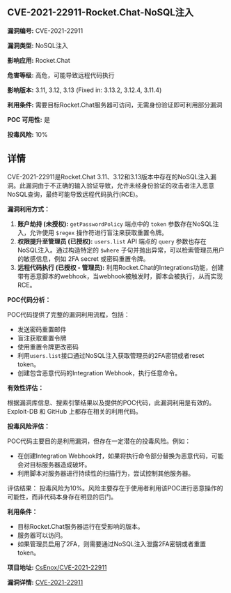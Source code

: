 ## CVE-2021-22911-Rocket.Chat-NoSQL注入

**漏洞编号:** CVE-2021-22911

**漏洞类型:** NoSQL注入

**影响应用:** Rocket.Chat

**危害等级:** 高危，可能导致远程代码执行

**影响版本:** 3.11, 3.12, 3.13 (Fixed in: 3.13.2, 3.12.4, 3.11.4)

**利用条件:** 需要目标Rocket.Chat服务器可访问，无需身份验证即可利用部分漏洞

**POC 可用性:** 是

**投毒风险:** 10%

## 详情

CVE-2021-22911是Rocket.Chat 3.11、3.12和3.13版本中存在的NoSQL注入漏洞。此漏洞由于不正确的输入验证导致，允许未经身份验证的攻击者注入恶意NoSQL查询，最终可能导致远程代码执行(RCE)。

**漏洞利用方式：**

1.  **账户劫持 (未授权):** `getPasswordPolicy` 端点中的 `token` 参数存在NoSQL注入，允许使用 `$regex` 操作符进行盲注来获取重置令牌。
2.  **权限提升至管理员 (已授权):**  `users.list` API 端点的 `query` 参数也存在NoSQL注入。通过构造特定的 `$where` 子句并抛出异常，可以检索管理员用户的敏感信息，例如 2FA secret 或密码重置令牌。
3.  **远程代码执行 (已授权 - 管理员):** 利用Rocket.Chat的Integrations功能，创建带有恶意脚本的webhook，当webhook被触发时，脚本会被执行，从而实现RCE。

**POC代码分析：**

POC代码提供了完整的漏洞利用流程，包括：

*   发送密码重置邮件
*   盲注获取重置令牌
*   使用重置令牌更改密码
*   利用`users.list`接口通过NoSQL注入获取管理员的2FA密钥或者reset token。
*   创建包含恶意代码的Integration Webhook，执行任意命令。

**有效性评估：**

根据漏洞库信息、搜索引擎结果以及提供的POC代码，此漏洞利用是有效的。 Exploit-DB 和 GitHub 上都存在相关的利用代码。

**投毒风险评估：**

POC代码主要目的是利用漏洞，但存在一定潜在的投毒风险。例如：

*   在创建Integration Webhook时，如果将执行命令部分替换为恶意代码，可能会对目标服务器造成破坏。
*   利用脚本对服务器进行持续性的扫描行为，尝试控制其他服务器。

评估结果： 投毒风险为10%。风险主要存在于使用者利用该POC进行恶意操作的可能性，而非代码本身存在明显的后门。

**利用条件：**

*   目标Rocket.Chat服务器运行在受影响的版本。
*   服务器可以访问。
*   如果管理员启用了2FA，则需要通过NoSQL注入泄露2FA密钥或者重置token。


**项目地址:** [CsEnox/CVE-2021-22911](https://github.com/CsEnox/CVE-2021-22911)

**漏洞详情:** [CVE-2021-22911](https://nvd.nist.gov/vuln/detail/CVE-2021-22911)